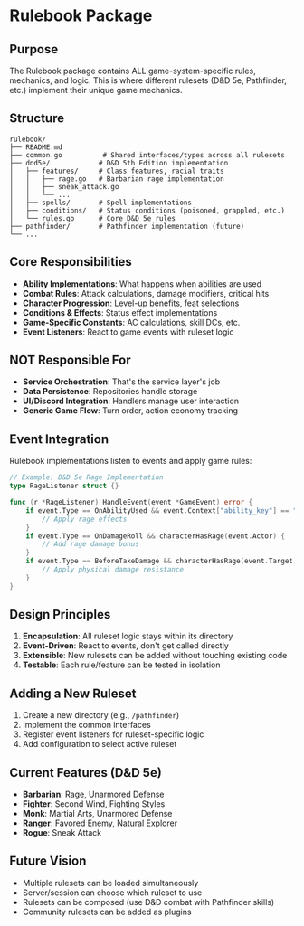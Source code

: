 # Rulebook Package

## Purpose
The Rulebook package contains ALL game-system-specific rules, mechanics, and logic. This is where different rulesets (D&D 5e, Pathfinder, etc.) implement their unique game mechanics.

## Structure
```
rulebook/
├── README.md
├── common.go          # Shared interfaces/types across all rulesets
├── dnd5e/            # D&D 5th Edition implementation
│   ├── features/     # Class features, racial traits
│   │   ├── rage.go   # Barbarian rage implementation
│   │   ├── sneak_attack.go
│   │   └── ...
│   ├── spells/       # Spell implementations
│   ├── conditions/   # Status conditions (poisoned, grappled, etc.)
│   └── rules.go      # Core D&D 5e rules
├── pathfinder/       # Pathfinder implementation (future)
└── ...
```

## Core Responsibilities
- **Ability Implementations**: What happens when abilities are used
- **Combat Rules**: Attack calculations, damage modifiers, critical hits
- **Character Progression**: Level-up benefits, feat selections
- **Conditions & Effects**: Status effect implementations
- **Game-Specific Constants**: AC calculations, skill DCs, etc.
- **Event Listeners**: React to game events with ruleset logic

## NOT Responsible For
- **Service Orchestration**: That's the service layer's job
- **Data Persistence**: Repositories handle storage
- **UI/Discord Integration**: Handlers manage user interaction
- **Generic Game Flow**: Turn order, action economy tracking

## Event Integration
Rulebook implementations listen to events and apply game rules:

```go
// Example: D&D 5e Rage Implementation
type RageListener struct {}

func (r *RageListener) HandleEvent(event *GameEvent) error {
    if event.Type == OnAbilityUsed && event.Context["ability_key"] == "rage" {
        // Apply rage effects
    }
    if event.Type == OnDamageRoll && characterHasRage(event.Actor) {
        // Add rage damage bonus
    }
    if event.Type == BeforeTakeDamage && characterHasRage(event.Target) {
        // Apply physical damage resistance
    }
}
```

## Design Principles
1. **Encapsulation**: All ruleset logic stays within its directory
2. **Event-Driven**: React to events, don't get called directly
3. **Extensible**: New rulesets can be added without touching existing code
4. **Testable**: Each rule/feature can be tested in isolation

## Adding a New Ruleset
1. Create a new directory (e.g., `/pathfinder`)
2. Implement the common interfaces
3. Register event listeners for ruleset-specific logic
4. Add configuration to select active ruleset

## Current Features (D&D 5e)
- **Barbarian**: Rage, Unarmored Defense
- **Fighter**: Second Wind, Fighting Styles
- **Monk**: Martial Arts, Unarmored Defense
- **Ranger**: Favored Enemy, Natural Explorer
- **Rogue**: Sneak Attack

## Future Vision
- Multiple rulesets can be loaded simultaneously
- Server/session can choose which ruleset to use
- Rulesets can be composed (use D&D combat with Pathfinder skills)
- Community rulesets can be added as plugins